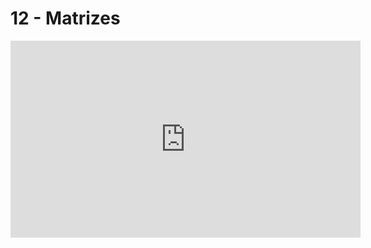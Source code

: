 # 12 - Matrizes

<iframe width="560" height="315" src="https://www.youtube.com/embed/KFl1l8diyeg" title="YouTube video player" frameborder="0" allow="accelerometer; autoplay; clipboard-write; encrypted-media; gyroscope; picture-in-picture" allowfullscreen></iframe>
